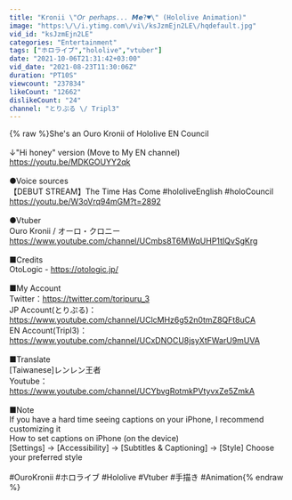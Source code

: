 ```yaml
---
title: "Kronii \"𝘖𝘳 𝘱𝘦𝘳𝘩𝘢𝘱𝘴... 𝙈𝙚?♥\" (Hololive Animation)"
image: "https:\/\/i.ytimg.com\/vi\/ksJzmEjn2LE\/hqdefault.jpg"
vid_id: "ksJzmEjn2LE"
categories: "Entertainment"
tags: ["ホロライブ","hololive","vtuber"]
date: "2021-10-06T21:31:42+03:00"
vid_date: "2021-08-23T11:30:06Z"
duration: "PT10S"
viewcount: "237834"
likeCount: "12662"
dislikeCount: "24"
channel: "とりぷる \/ Tripl3"
---
```

{% raw %}She's an Ouro Kronii of Hololive EN Council<br /><br />↓&quot;Hi honey&quot; version (Move to My EN channel)<br /><a rel="nofollow" target="blank" href="https://youtu.be/MDKGOUYY2qk">https://youtu.be/MDKGOUYY2qk</a><br /><br />●Voice sources<br />【DEBUT STREAM】The Time Has Come #hololiveEnglish #holoCouncil<br /><a rel="nofollow" target="blank" href="https://youtu.be/W3oVrq94mGM?t=2892">https://youtu.be/W3oVrq94mGM?t=2892</a><br /><br />●Vtuber<br />Ouro Kronii / オーロ・クロニー<br /><a rel="nofollow" target="blank" href="https://www.youtube.com/channel/UCmbs8T6MWqUHP1tIQvSgKrg">https://www.youtube.com/channel/UCmbs8T6MWqUHP1tIQvSgKrg</a><br /><br />■Credits<br />OtoLogic - <a rel="nofollow" target="blank" href="https://otologic.jp/">https://otologic.jp/</a><br /><br />■My Account<br />Twitter：<a rel="nofollow" target="blank" href="https://twitter.com/toripuru_3">https://twitter.com/toripuru_3</a><br />JP Account(とりぷる)：<a rel="nofollow" target="blank" href="https://www.youtube.com/channel/UClcMHz6g52n0tmZ8QFt8uCA">https://www.youtube.com/channel/UClcMHz6g52n0tmZ8QFt8uCA</a><br />EN Account(Tripl3)：<a rel="nofollow" target="blank" href="https://www.youtube.com/channel/UCxDNOCU8jsyXtFWarU9mUVA">https://www.youtube.com/channel/UCxDNOCU8jsyXtFWarU9mUVA</a><br /><br />■Translate<br />[Taiwanese]レンレン王者<br />Youtube：<a rel="nofollow" target="blank" href="https://www.youtube.com/channel/UCYbvgRotmkPVtyvxZe5ZmkA">https://www.youtube.com/channel/UCYbvgRotmkPVtyvxZe5ZmkA</a><br /><br />■Note<br />If you have a hard time seeing captions on your iPhone, I recommend customizing it<br />How to set captions on iPhone (on the device)<br />[Settings] → [Accessibility] → [Subtitles &amp; Captioning] → [Style] Choose your preferred style<br /><br />#OuroKronii #ホロライブ #Hololive #Vtuber #手描き #Animation{% endraw %}
